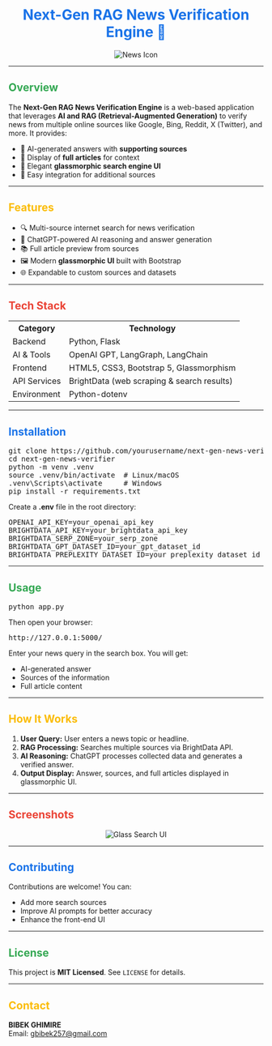 <h1 align="center" style="color:#1a73e8;">Next-Gen RAG News Verification Engine 📰</h1>

<div align="center">
  <img src="https://img.icons8.com/fluency/120/news.png" alt="News Icon"/>
</div>

---

<h2 style="color:#34a853;">Overview</h2>

<p>
The <strong>Next-Gen RAG News Verification Engine</strong> is a web-based application that leverages <strong>AI and RAG (Retrieval-Augmented Generation)</strong> to verify news from multiple online sources like Google, Bing, Reddit, X (Twitter), and more. It provides:
</p>

<ul>
  <li>🧠 AI-generated answers with <strong>supporting sources</strong></li>
  <li>📄 Display of <strong>full articles</strong> for context</li>
  <li>🎨 Elegant <strong>glassmorphic search engine UI</strong></li>
  <li>🔗 Easy integration for additional sources</li>
</ul>

---

<h2 style="color:#fbbc05;">Features</h2>

<ul>
  <li>🔍 Multi-source internet search for news verification</li>
  <li>🤖 ChatGPT-powered AI reasoning and answer generation</li>
  <li>📚 Full article preview from sources</li>
  <li>🖼️ Modern <strong>glassmorphic UI</strong> built with Bootstrap</li>
  <li>🌐 Expandable to custom sources and datasets</li>
</ul>

---

<h2 style="color:#ea4335;">Tech Stack</h2>

<table>
<tr>
<th>Category</th><th>Technology</th>
</tr>
<tr>
<td>Backend</td><td>Python, Flask</td>
</tr>
<tr>
<td>AI & Tools</td><td>OpenAI GPT, LangGraph, LangChain</td>
</tr>
<tr>
<td>Frontend</td><td>HTML5, CSS3, Bootstrap 5, Glassmorphism</td>
</tr>
<tr>
<td>API Services</td><td>BrightData (web scraping & search results)</td>
</tr>
<tr>
<td>Environment</td><td>Python-dotenv</td>
</tr>
</table>

---

<h2 style="color:#1a73e8;">Installation</h2>

<pre>
git clone https://github.com/yourusername/next-gen-news-verifier.git
cd next-gen-news-verifier
python -m venv .venv
source .venv/bin/activate  # Linux/macOS
.venv\Scripts\activate     # Windows
pip install -r requirements.txt
</pre>

<p>Create a <strong>.env</strong> file in the root directory:</p>

<pre>
OPENAI_API_KEY=your_openai_api_key
BRIGHTDATA_API_KEY=your_brightdata_api_key
BRIGHTDATA_SERP_ZONE=your_serp_zone
BRIGHTDATA_GPT_DATASET_ID=your_gpt_dataset_id
BRIGHTDATA_PREPLEXITY_DATASET_ID=your_preplexity_dataset_id
</pre>

---

<h2 style="color:#34a853;">Usage</h2>

<pre>
python app.py
</pre>

<p>Then open your browser:</p>

<pre>
http://127.0.0.1:5000/
</pre>

<p>Enter your news query in the search box. You will get:</p>

<ul>
<li>AI-generated answer</li>
<li>Sources of the information</li>
<li>Full article content</li>
</ul>

---

<h2 style="color:#fbbc05;">How It Works</h2>

<ol>
<li><strong>User Query:</strong> User enters a news topic or headline.</li>
<li><strong>RAG Processing:</strong> Searches multiple sources via BrightData API.</li>
<li><strong>AI Reasoning:</strong> ChatGPT processes collected data and generates a verified answer.</li>
<li><strong>Output Display:</strong> Answer, sources, and full articles displayed in glassmorphic UI.</li>
</ol>

---

<h2 style="color:#ea4335;">Screenshots</h2>

<div align="center">
  <img src="https://via.placeholder.com/800x400?text=Glass+Search+UI" alt="Glass Search UI" />
</div>

---

<h2 style="color:#1a73e8;">Contributing</h2>

<p>Contributions are welcome! You can:</p>

<ul>
<li>Add more search sources</li>
<li>Improve AI prompts for better accuracy</li>
<li>Enhance the front-end UI</li>
</ul>

---

<h2 style="color:#34a853;">License</h2>

<p>This project is <strong>MIT Licensed</strong>. See <code>LICENSE</code> for details.</p>

---

<h2 style="color:#fbbc05;">Contact</h2>

<p>
<strong>BIBEK GHIMIRE</strong><br>
Email: <a href="mailto:gbibek257@gmail.com">gbibek257@gmail.com</a><br>
</p>
